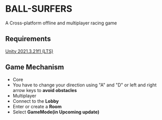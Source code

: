 # BALL-SURFERS
A Cross-platform offline and multiplayer racing game

## Requirements
[Unity 2021.3.21f1 (LTS)](https://unity.com/releases/editor/whats-new/2021.3.21#release-notes)

## Game Mechanism
* Core
 * You have to change your direction using "A" and "D" or left and right arrow keys to **avoid obstacles**
* Multiplayer
 * Connect to the **Lobby**
 * Enter or create a **Room**
 * Select **GameMode(in Upcoming update)**
